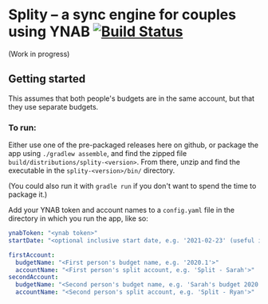# Splity – a sync engine for couples using YNAB [![Build Status](https://travis-ci.org/ryanmoelter/splity.svg?branch=main)](https://travis-ci.org/ryanmoelter/splity)

(Work in progress)

## Getting started

This assumes that both people's budgets are in the same account, but that they use separate budgets.

### To run:

Either use one of the pre-packaged releases here on github, or package the app using `./gradlew assemble`, and find the zipped file `build/distributions/splity-<version>`. From there, unzip and find the executable in the `splity-<version>/bin/` directory.

(You could also run it with `gradle run` if you don't want to spend the time to package it.)

Add your YNAB token and account names to a `config.yaml` file in the directory in which you run the app, like so:

```yaml
ynabToken: "<ynab token>"
startDate: "<optional inclusive start date, e.g. '2021-02-23' (useful if someone does a fresh start)>"

firstAccount:
  budgetName: "<First person's budget name, e.g. '2020.1'>"
  accountName: "<First person's split account, e.g. 'Split - Sarah'>"
secondAccount:
  budgetName: "<Second person's budget name, e.g. 'Sarah's budget 2020'>"
  accountName: "<Second person's split account, e.g. 'Split - Ryan'>"
```
